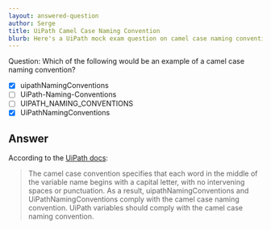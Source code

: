 ```yaml
---
layout: answered-question
author: Serge
title: UiPath Camel Case Naming Convention
blurb: Here's a UiPath mock exam question on camel case naming conventions
---
```


Question: Which of the following would be an example of a camel case naming convention?

- [x]   uipathNamingConventions
- [ ]   UiPath-Naming-Conventions
- [ ]   UIPATH_NAMING_CONVENTIONS
- [x]   UiPathNamingConventions

## Answer

According to the [UiPath docs](https://docs.uipath.com/studio/docs/naming-rules):
> The camel case convention specifies that each word in the middle of the variable name begins with a capital letter, with no intervening spaces or punctuation.
As a result, uipathNamingConventions and UiPathNamingConventions comply with the camel case naming convention.
UiPath variables should comply with the camel case naming convention.

